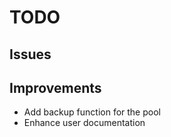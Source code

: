 # TODO

## Issues

## Improvements

* Add backup function for the pool
* Enhance user documentation

